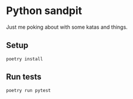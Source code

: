 # Python sandpit

Just me poking about with some katas and things.

## Setup

```shell
poetry install
```

## Run tests

```
poetry run pytest
```
